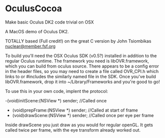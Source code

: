 # OculusCocoa
Make basic Oculus DK2 code trivial on OSX

A MacOS demo of Oculus DK2.

TOTALLY based (Full credit!) on the great C version by John Tsiombikas <nuclear@member.fsf.org>

To build you'll need the OSX Oculus SDK (v0.5?) installed in addition to the regular Oculus runtime. The framework you need is libOVR.framework, which you can build from oculus source. There appears to be a config error in the header files, so you may need to create a file called OVR_CPI.h which links to or #includes the similarly named file in the SDK. Once you've build libOVR.framework, drop it into ~/Library/Frameworks and you're good to go!

To use this in your own code, implent the <OculusViewDelegate> protocol:

-(void)initScene:(NSView *) sender;     //Called once
- (void)prepFrame:(NSView *) sender;    //Called at start of frame
- (void)drawScene:(NSView *) sender;    //Called once per eye per frame

Inside drawScene you just draw as you would for regular openGL. It gets called twice per frame, with the eye transform already worked out.
